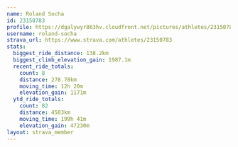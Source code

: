 ```yaml
---
name: Roland Socha
id: 23150783
profile: https://dgalywyr863hv.cloudfront.net/pictures/athletes/23150783/14745672/4/large.jpg
username: roland-socha
strava_url: https://www.strava.com/athletes/23150783
stats:
  biggest_ride_distance: 138.2km
  biggest_climb_elevation_gain: 1987.1m
  recent_ride_totals:
    count: 8
    distance: 278.78km
    moving_time: 12h 20m
    elevation_gain: 1171m
  ytd_ride_totals:
    count: 82
    distance: 4503km
    moving_time: 199h 41m
    elevation_gain: 47230m
layout: strava_member
--- 
```

